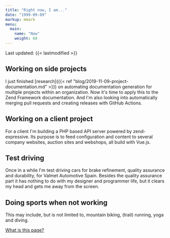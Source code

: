 ```yaml
---
title: "Right now, I am..."
date: "1999-09-09"
markup: mmark
menu:
  main:
    name: "Now"
    weight: 60
---
```


Last updated: {{< lastmodified >}}

## Working on side projects

I just finished [research]({{< ref "blog/2019-11-09-project-documentation.md" >}}) on automating documentation generation for multiple projects within an organization. Now it's time to apply this to the Zend Framework documentation. And I'm also looking into automatically merging pull requests and creating releases with GitHub Actions.

## Working on a client project

For a client I'm building a PHP based API server powered by zend-expressive. Its purpose is to feed configuration and content to several company websites, auction sites and webshops, all build with Vue.js.

## Test driving

Once in a while I'm test driving cars for brake refinement, quality assurance and durability, for Valmet Automotive Spain. Besides the quality assurance part it has nothing to do with my designer and programmer life, but it clears my head and gets me away from the screen.

## Doing sports when not working

This may include, but is not limited to, mountain biking, (trail) running, yoga and diving.

[What is this page?](https://nownownow.com/about)
